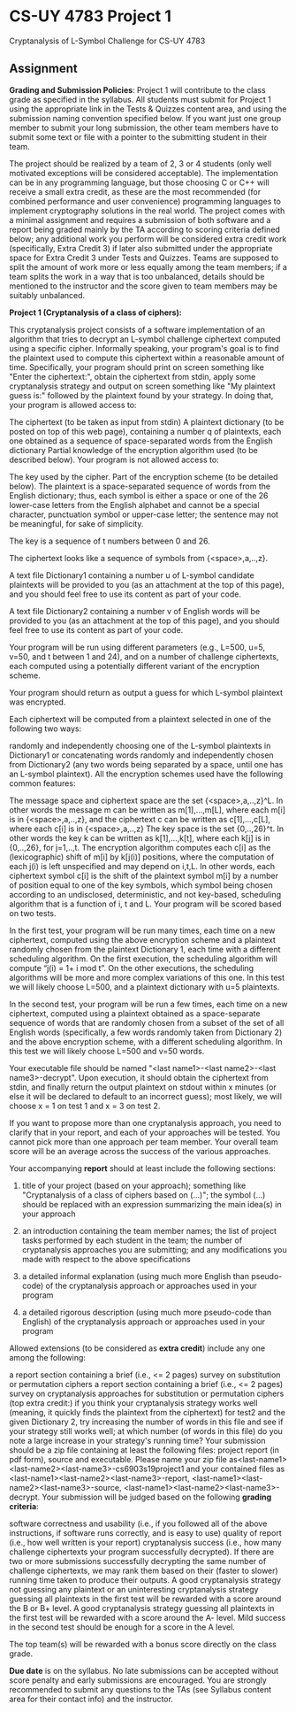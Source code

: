 # CS-UY 4783 Project 1
Cryptanalysis of L-Symbol Challenge for CS-UY 4783

## Assignment

**Grading and Submission Policies**: Project 1 will contribute to the class grade as specified in the syllabus. All students must submit for Project 1 using the appropriate link in the Tests & Quizzes content area, and using the submission naming convention specified below. If you want just one group member to submit your long submission, the other team members have to submit some text or file with a pointer to the submitting student in their team.

The project should be realized by a team of 2, 3 or 4 students (only well motivated exceptions will be considered acceptable). The implementation can be in any programming language, but those choosing C or C++ will receive a small extra credit, as these are the most recommended (for combined performance and user convenience) programming languages to implement cryptography solutions in the real world. The project comes with a minimal assignment and requires a submission of both software and a report being graded mainly by the TA according to scoring criteria defined below; any additional work you perform will be considered extra credit work (specifically, Extra Credit 3) if later also submitted under the appropriate space for Extra Credit 3 under Tests and Quizzes. Teams are supposed to split the amount of work more or less equally among the team members; if a team splits the work in a way that is too unbalanced, details should be mentioned to the instructor and the score given to team members may be suitably unbalanced.

**Project 1 (Cryptanalysis of a class of ciphers):**

This cryptanalysis project consists of a software implementation of an algorithm that tries to decrypt an L-symbol challenge ciphertext computed using a specific cipher. Informally speaking, your program's goal is to find the plaintext used to compute this ciphertext within a reasonable amount of time. Specifically, your program should print on screen something like "Enter the ciphertext:", obtain the ciphertext from stdin, apply some cryptanalysis strategy and output on screen something like "My plaintext guess is:" followed by the plaintext found by your strategy. In doing that, your program is allowed access to:

The ciphertext (to be taken as input from stdin)
A plaintext dictionary (to be posted on top of this web page), containing a number q of plaintexts, each one obtained as a sequence of space-separated words from the English dictionary
Partial knowledge of the encryption algorithm used (to be described below).
Your program is not allowed access to:

The key used by the cipher.
Part of the encryption scheme (to be detailed below).
The plaintext is a space-separated sequence of words from the English dictionary; thus, each symbol is either a space or one of the 26 lower-case letters from the English alphabet and cannot be a special character, punctuation symbol or upper-case letter; the sentence may not be meaningful, for sake of simplicity.

The key is a sequence of t numbers between 0 and 26.  

The ciphertext looks like a sequence of symbols from {\<space\>,a,..,z}.

A text file Dictionary1 containing a number u of L-symbol candidate plaintexts will be provided to you (as an attachment at the top of this page), and you should feel free to use its content as part of your code.

A text file Dictionary2 containing a number v of English words will be provided to you (as an attachment at the top of this page), and you should feel free to use its content as part of your code.

Your program will be run using different parameters (e.g., L=500, u=5, v=50, and t between 1 and 24), and on a number of challenge ciphertexts, each computed using a potentially different variant of the encryption scheme.

Your program should return as output a guess for which L-symbol plaintext was encrypted.

Each ciphertext will be computed from a plaintext selected in one of the following two ways:

randomly and independently choosing one of the L-symbol plaintexts in Dictionary1 or
concatenating words randomly and independently chosen from Dictionary2 (any two words being separated by a space, until one has an L-symbol plaintext).
All the encryption schemes used have the following common features:

The message space and ciphertext space are the set {\<space\>,a,..,z}^L. In other words the message m can be written as m[1],...,m[L], where each m[i] is in {\<space\>,a,..,z}, and the ciphertext c can be written as c[1],...,c[L], where each c[i] is in {\<space\>,a,..,z}
The key space is the set {0,..,26}^t. In other words the key k can be written as k[1],...,k[t], where each k[j] is in {0,..,26}, for j=1,..,t.
The encryption algorithm computes each c[i] as the (lexicographic) shift of m[i] by k[j(i)] positions, where the computation of each j(i) is left unspecified and may depend on i,t,L. In other words, each ciphertext symbol c[i] is the shift of the plaintext symbol m[i] by a number of position equal to one of the key symbols, which symbol being chosen according to an undisclosed, deterministic, and not key-based, scheduling algorithm that is a function of i, t and L.
Your program will be scored based on two tests.

In the first test, your program will be run many times, each time on a new ciphertext, computed using the above encryption scheme and a plaintext randomly chosen from the plaintext Dictionary 1, each time with a different scheduling algorithm. On the first execution, the scheduling algorithm will compute “j(i) = 1+ i mod t”. On the other executions, the scheduling algorithms will be more and more complex variations of this one. In this test we will likely choose L=500, and a plaintext dictionary with u=5 plaintexts.

In the second test, your program will be run a few times, each time on a new ciphertext, computed using a plaintext obtained as a space-separate sequence of words that are randomly chosen from a subset of the set of all English words (specifically, a few words randomly taken from Dictionary 2) and the above encryption scheme, with a different scheduling algorithm. In this test we will likely choose L=500 and v=50 words.

Your executable file should be named "\<last name1\>-\<last name2\>-\<last name3\>-decrypt". Upon execution, it should obtain the ciphertext from stdin, and finally return the output plaintext on stdout within x minutes (or else it will be declared to default to an incorrect guess); most likely, we will choose x = 1 on test 1 and x = 3 on test 2.

If you want to propose more than one cryptanalysis approach, you need to clarify that in your report, and each of your approaches will be tested. You cannot pick more than one approach per team member. Your overall team score will be an average across the success of the various approaches.

Your accompanying **report** should at least include the following sections:

 1. title of your project (based on your approach); something like "Cryptanalysis of a class of ciphers based on (...)"; the symbol (...) should be replaced with an expression summarizing the main idea(s) in your approach

 2. an introduction containing the team member names; the list of project tasks performed by each student in the team; the number of cryptanalysis approaches you are submitting; and any modifications you made with respect to the above specifications

 3. a detailed informal explanation (using much more English than pseudo-code) of the cryptanalysis approach or approaches used in your program

 4. a detailed rigorous description (using much more pseudo-code than English) of the cryptanalysis approach or approaches used in your program

Allowed extensions (to be considered as **extra credit**) include any one among the following:

a report section containing a brief (i.e., <= 2 pages) survey on substitution or permutation ciphers
a report section containing a brief (i.e., <= 2 pages) survey on cryptanalysis approaches for substitution or permutation ciphers
(top extra credit:) if you think your cryptanalysis strategy works well (meaning, it quickly finds the plaintext from the ciphertext) for test2 and the given Dictionary 2, try increasing the number of words in this file and see if your strategy still works well; at which number (of words in this file) do you note a large increase in your strategy's running time?
Your submission should be a zip file containing at least the following files: project report (in pdf form), source and executable. Please name your zip file as\<last-name1\>\<last-name2\>\<last-name3\>-cs6903s19project1 and your contained files as \<last-name1\>\<last-name2\>\<last-name3\>-report, \<last-name1\>\<last-name2\>\<last-name3\>-source, \<last-name1\>\<last-name2\>\<last-name3\>-decrypt. Your submission will be judged based on the following **grading criteria**:

software correctness and usability (i.e., if you followed all of the above instructions, if software runs correctly, and is easy to use)
quality of report (i.e., how well written is your report)
cryptanalysis success (i.e., how many challenge ciphertexts your program successfully decrypted). If there are two or more submissions successfully decrypting the same number of challenge ciphertexts, we may rank them based on their (faster to slower) running time taken to produce their outputs.
A good cryptanalysis strategy not guessing any plaintext or an uninteresting cryptanalysis strategy guessing all plaintexts in the first test will be rewarded with a score around the B or B+ level. A good cryptanalysis strategy guessing all plaintexts in the first test will be rewarded with a score around the A- level. Mild success in the second test should be enough for a score in the A level.

The top team(s) will be rewarded with a bonus score directly on the class grade.

**Due date** is on the syllabus. No late submissions can be accepted without score penalty and early submissions are encouraged. You are strongly recommended to submit any questions to the TAs (see Syllabus content area for their contact info) and the instructor.
